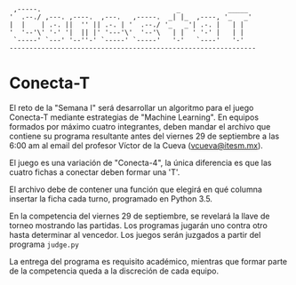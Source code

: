 
     ,-----.                                  _            _____         
    '  .--./ ,---. ,----.  ,---.   ,-----.  _| |_  ,----, '_   _'         
    |  |    | .-. ||  '' || .-. | '  .--./ '_   _'| .-. |   | |        
    '  '--'\' '-' '|  || |' '---'\'  '--'\   | |  ' '-' |   | |           
     `-----' `---' '--''-' `-----' `-----'   '-'   `----'   '-'             
    --------------------------------------------------------------

# Conecta-T

El reto de la "Semana I" será desarrollar un algoritmo para el juego Conecta-T mediante estrategias de "Machine Learning". En equipos formados por máximo cuatro integrantes, deben mandar el archivo que contiene su programa resultante antes del viernes 29 de septiembre a las 6:00 am al email del profesor Víctor de la Cueva (vcueva@itesm.mx).

El juego es una variación de "Conecta-4", la única diferencia es que las cuatro fichas a conectar deben formar una 'T'.

El archivo debe de contener una función que elegirá en qué columna insertar la ficha cada turno, programado en Python 3.5.

En la competencia del viernes 29 de septiembre, se revelará la llave de torneo mostrando las partidas. Los programas jugarán uno contra otro hasta determinar al vencedor. Los juegos serán juzgados a partir del programa `judge.py`

La entrega del programa es requisito académico, mientras que formar parte de la competencia queda a la discreción de cada equipo.
